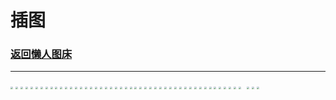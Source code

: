 # 插图

### [返回懒人图床](/article/Pictures/lazy_pics.md)

***

<img src="https://mmbiz.qpic.cn/mmbiz_jpg/Ia6gU9JNtkqMJOrVxEmyq9QRfloRuWRVIlMoHXYAYU9ler9RoiaMjBqt0yeeANqTM8rpjFNZS6rpfg1w7DD4QAg/640?wx_fmt=jpeg&from=appmsg&wxfrom=5&wx_lazy=1&wx_co=1" style="zoom:25%;" />
<img src="https://mmbiz.qpic.cn/mmbiz_jpg/Ia6gU9JNtkqMJOrVxEmyq9QRfloRuWRVtxQgrUleicwaYJic296w0vgX01cEOh68NTpibcjDZb4W5G4F4g41KjaNw/640?wx_fmt=jpeg&from=appmsg&wxfrom=5&wx_lazy=1&wx_co=1" style="zoom:25%;" />
<img src="https://mmbiz.qpic.cn/mmbiz_jpg/Ia6gU9JNtkqMJOrVxEmyq9QRfloRuWRV9f00dVticpmj6td8KAqPewRZHy0q0INnod0WuL9SiaMt6dJaJkzew9KA/640?wx_fmt=jpeg&from=appmsg&wxfrom=5&wx_lazy=1&wx_co=1" style="zoom:25%;" />
<img src="https://mmbiz.qpic.cn/mmbiz_jpg/Ia6gU9JNtkrmFrctqmTiaBZUnicDNdfGSApHdwGypDa24FhbNw5598ClOYGg6e7C0ibehhAbttXLwrUCxCG1EmazQ/640?wx_fmt=jpeg&from=appmsg&wxfrom=5&wx_lazy=1&wx_co=1" style="zoom:25%;" />
<img src="https://mmbiz.qpic.cn/mmbiz_jpg/Ia6gU9JNtkqMJOrVxEmyq9QRfloRuWRVIUObJlgYUQhNc7MC8z8jHrnp5tR0GVEYB4Kg5Gsvia3RZ9ukmMF7nrA/640?wx_fmt=jpeg&from=appmsg&wxfrom=5&wx_lazy=1&wx_co=1" style="zoom:25%;" />
<img src="https://mmbiz.qpic.cn/mmbiz_jpg/Ia6gU9JNtkopGCGxSBia6UTJoJZiaFKKmzA4KVFF0YiaypbXn4TSm9iatLNSchQRJ1niaPamibc85yxsj8EuZ2S5Lrxg/640?wx_fmt=jpeg&from=appmsg&wxfrom=5&wx_lazy=1&wx_co=1" style="zoom:25%;" />
<img src="https://mmbiz.qpic.cn/mmbiz_jpg/Ia6gU9JNtkopGCGxSBia6UTJoJZiaFKKmzBWicXYHH65NN3YdIRw6aRBgAEibGfKPibNNPKFGicxvshD1v51c1TBgnicg/640?wx_fmt=jpeg&from=appmsg&wxfrom=5&wx_lazy=1&wx_co=1" style="zoom:25%;" />
<img src="https://mmbiz.qpic.cn/mmbiz_jpg/Ia6gU9JNtkopGCGxSBia6UTJoJZiaFKKmzFPSkFsEYB58QRKrKE5PXlXOKyOV6whcybLjtic2c3vQmUqvicVqJjb1Q/640?wx_fmt=jpeg&from=appmsg&wxfrom=5&wx_lazy=1&wx_co=1" style="zoom:25%;" />
<img src="https://mmbiz.qpic.cn/mmbiz_jpg/Ia6gU9JNtkrGuEJtmK2nNCsaW0U3bKgQSMqSEqc155HibV9KQo7huKL6UYxAwdOzJ105U6PMx0FcWrkbhkWicynA/640?wx_fmt=jpeg&from=appmsg&wxfrom=5&wx_lazy=1&wx_co=1" style="zoom:25%;" />
<img src="https://mmbiz.qpic.cn/mmbiz_jpg/Ia6gU9JNtkrGuEJtmK2nNCsaW0U3bKgQwuag6w0OrmVon088nkNQpFuBaoazH9NFs0fwVMdj9G0JVHfPTTO4EA/640?wx_fmt=jpeg&from=appmsg&wxfrom=5&wx_lazy=1&wx_co=1" style="zoom:25%;" />
<img src="https://mmbiz.qpic.cn/sz_mmbiz_jpg/BXJXNRRKQNI4hEMnicUocpiaBhA4GlMt5OChQWulmkBfEfZ472oOu5axwZaIIpcBdnrcyuw0iawJuvEWV6DVDnmgg/640?wx_fmt=jpeg&from=appmsg&wxfrom=5&wx_lazy=1&wx_co=1" style="zoom:25%;" />
<img src="https://mmbiz.qpic.cn/sz_mmbiz_jpg/BXJXNRRKQNKDBwQhIfVn9gPwEibgQ07Hzlibhy7c4LuUDorXWqOHAePlsJon4Rloj59prM8EZbWYLgwNicEK8Fh2A/640?wx_fmt=jpeg&from=appmsg" style="zoom:25%;" />
<img src="https://mmbiz.qpic.cn/mmbiz_jpg/Ia6gU9JNtkqJeicNuFY7Ka8tlL8PV5nB1ibkzCm0MfN6Y7icaIHzqlVPLDwF0Fh0aj5ugFIwYj2ySq19fnsKNaQUw/640?wx_fmt=jpeg&wxfrom=5&wx_lazy=1&wx_co=1" style="zoom:25%;" />
<img src="https://mmbiz.qpic.cn/mmbiz_jpg/Ia6gU9JNtkqJeicNuFY7Ka8tlL8PV5nB1LmfwbCBFxa4tvuDgZHAxAN2tfUEG7x4UPcJQWzf2fk2RiaJebk9MXaQ/640?wx_fmt=jpeg&wxfrom=5&wx_lazy=1&wx_co=1" style="zoom:25%;" />
<img src="https://mmbiz.qpic.cn/mmbiz_jpg/Ia6gU9JNtkqJeicNuFY7Ka8tlL8PV5nB1s8LwTE44Or5bQy28yEgbHPJ8FlKbXJguZ8TDPau5d9Zk7nFI88OOXA/640?wx_fmt=jpeg&wxfrom=5&wx_lazy=1&wx_co=1" style="zoom:25%;" />
<img src="https://mmbiz.qpic.cn/mmbiz_jpg/Ia6gU9JNtkqJeicNuFY7Ka8tlL8PV5nB1rmKnZicAHn33NTsB2shHC6TOskGG0DekgD0iblwH22bCfibiahcdwsOZXg/640?wx_fmt=jpeg&wxfrom=5&wx_lazy=1&wx_co=1" style="zoom:25%;" />


<img src="https://mmbiz.qpic.cn/sz_mmbiz_png/Kobans8mUxeia7u69PGfw3wHf1vgJAMn0aiatQt6YtvePXo5oJjJkRiaictqPwZlOQhdoiaWofeNX5ZOWg28uhFLJlA/640?wx_fmt=png&from=appmsg&wxfrom=5&wx_lazy=1&wx_co=1" style="zoom:25%;" />
<img src="https://mmbiz.qpic.cn/mmbiz_jpg/jopKOlhibRBIocah695uyM58eDrW1cAsQC23DDqr68ibuWricXPHSAl44Rc00Pg8MfjoGP36jHfsVibeSkOPglibJrA/640?wx_fmt=jpeg&from=appmsg&wxfrom=5&wx_lazy=1&wx_co=1" style="zoom:25%;" />
<img src="https://mmbiz.qpic.cn/mmbiz_jpg/jopKOlhibRBIocah695uyM58eDrW1cAsQp3D8o5RTIILmxMI2a9RkboL3w3EibC7Xszkc5zib1ofqkWcSE5qt8xWQ/640?wx_fmt=jpeg&from=appmsg&wxfrom=5&wx_lazy=1&wx_co=1" style="zoom:25%;" />
<img src="https://mmbiz.qpic.cn/mmbiz_jpg/Ia6gU9JNtkpVWRzoX0H8u5WkK30Vp1PuhjyDh4VUd2dZPHMqKy88kWMEUpxyMAdqvFTeTwicFicIl9kGhCLjpH9A/640?wx_fmt=jpeg&from=appmsg&wxfrom=5&wx_lazy=1&wx_co=1" style="zoom:25%;" />
<img src="https://mmbiz.qpic.cn/mmbiz_jpg/Ia6gU9JNtkpVWRzoX0H8u5WkK30Vp1PuEsaSY9LIaYwtVP28iaPvkoduIibUM71ACQqe0Nj4Ql4aO6Yiax1xPaWQA/640?wx_fmt=jpeg&from=appmsg&wxfrom=5&wx_lazy=1&wx_co=1" style="zoom:25%;" />
<img src="https://mmbiz.qpic.cn/mmbiz_jpg/Ia6gU9JNtkpVWRzoX0H8u5WkK30Vp1PuIRKgRYTPY7w6cbjfaJB47kzDbGBDtWwQjwcZAwicviapicBcjddMcro8w/640?wx_fmt=jpeg&from=appmsg&wxfrom=5&wx_lazy=1&wx_co=1" style="zoom:25%;" />
<img src="https://mmbiz.qpic.cn/mmbiz_jpg/Ia6gU9JNtkpVWRzoX0H8u5WkK30Vp1PuzEgO6GkPaFtlOluemNN2LnAPXImpbZBibYeR2siaXtdVmzhYaBqR6B5Q/640?wx_fmt=jpeg&from=appmsg&wxfrom=5&wx_lazy=1&wx_co=1" style="zoom:25%;" />
<img src="https://mmbiz.qpic.cn/mmbiz_jpg/Ia6gU9JNtkpVWRzoX0H8u5WkK30Vp1PunCEIZeJ1FYehwnG53o6POflGkzhlOdKr7olAjejtseQjwicKIkKyU2w/640?wx_fmt=jpeg&from=appmsg&wxfrom=5&wx_lazy=1&wx_co=1" style="zoom:25%;" />
<img src="https://mmbiz.qpic.cn/mmbiz_jpg/Ia6gU9JNtkpVWRzoX0H8u5WkK30Vp1PuJmAm7deBH867xsZodmhgqr3UFicmJ5cOz5klMbQo5ngJicuFYCEic4S3g/640?wx_fmt=jpeg&from=appmsg&wxfrom=5&wx_lazy=1&wx_co=1" style="zoom:25%;" />
<img src="https://mmbiz.qpic.cn/mmbiz_jpg/Ia6gU9JNtkqfOVPddG1okxibvPo3MORbvGpZudOoazLp46FeSUs0K6bqGH4CbEpg6vXq0v14MjvjbW0Wr89LUHA/640?wx_fmt=jpeg&from=appmsg&wxfrom=5&wx_lazy=1&wx_co=1" style="zoom:25%;" />
<img src="https://mmbiz.qpic.cn/mmbiz_jpg/Ia6gU9JNtkqfOVPddG1okxibvPo3MORbvzwc0z5JtuVAVSBd8hXV7qyLnsQAyw50zlnI4MaBibmA8smTuzCJLgibQ/640?wx_fmt=jpeg&from=appmsg&wxfrom=5&wx_lazy=1&wx_co=1" style="zoom:25%;" />
<img src="https://mmbiz.qpic.cn/mmbiz_jpg/Ia6gU9JNtkqfOVPddG1okxibvPo3MORbvoHEw1MOphQFgdpudolaA4CbojMhgqnnmLJibNbkPeWQicXzGsJz1hl2A/640?wx_fmt=jpeg&from=appmsg&wxfrom=5&wx_lazy=1&wx_co=1" style="zoom:25%;" />
<img src="https://mmbiz.qpic.cn/mmbiz_jpg/Ia6gU9JNtkqfOVPddG1okxibvPo3MORbviaFY3Lib5TgRJxJM7r9WBx5wwrZxaNXdic00z6FJJyhfGjO2xt2AR4oSA/640?wx_fmt=jpeg&from=appmsg&wxfrom=5&wx_lazy=1&wx_co=1" style="zoom:25%;" />
<img src="https://mmbiz.qpic.cn/mmbiz_jpg/Ia6gU9JNtkqfOVPddG1okxibvPo3MORbv8o0ibB4epDgEvib7peXnuyIeantq3gZpz99HAboziaibQrkiagZ58yialibOw/640?wx_fmt=jpeg&from=appmsg&wxfrom=5&wx_lazy=1&wx_co=1" style="zoom:25%;" />
<img src="https://mmbiz.qpic.cn/sz_mmbiz_jpg/BXJXNRRKQNLkh17oict0hf21eRAeLouZdpT6SOYV11JyMcQibia8qaG0fBElUiaSA66swCibhzMbkuDmCQCAWzVCGew/640?wx_fmt=jpeg&amp;from=appmsg" style="zoom:25%;" />
<img src="https://mmbiz.qpic.cn/sz_mmbiz_jpg/BXJXNRRKQNLkh17oict0hf21eRAeLouZdpT6SOYV11JyMcQibia8qaG0fBElUiaSA66swCibhzMbkuDmCQCAWzVCGew/640?wx_fmt=jpeg&amp;from=appmsg" style="zoom:25%;" />
<img src="https://mmbiz.qpic.cn/sz_mmbiz_jpg/BXJXNRRKQNLkh17oict0hf21eRAeLouZdBRSwRwQTaKfzVmPS8VEcZLMZmQg0iclK09I6hP3V0VSH0OibibXPfsyXg/640?wx_fmt=jpeg&amp;from=appmsg" style="zoom:25%;" />
<img src="https://mmbiz.qpic.cn/sz_mmbiz_jpg/BXJXNRRKQNLkh17oict0hf21eRAeLouZdpQJ5fDbuANVozZEFAdVu00ko1vuiarM6xicxgicTqH3ES784ktzRlCX3A/640?wx_fmt=jpeg&amp;from=appmsg" style="zoom:25%;" />
<img src="https://mmbiz.qpic.cn/sz_mmbiz_jpg/BXJXNRRKQNLkh17oict0hf21eRAeLouZdRl5DgOM06KYibibwnzQibOD0zYC3VjqWteubNqRM79w4vONOxEbcQyl3g/640?wx_fmt=jpeg&amp;from=appmsg" style="zoom:25%;" />
<img src="https://mmbiz.qpic.cn/sz_mmbiz_jpg/BXJXNRRKQNLkh17oict0hf21eRAeLouZd1GaYGakQ1DnibtPGA111uTqBJIsZOenib8giaDRCKU2mvRdnrJSjNLia5A/640?wx_fmt=jpeg&amp;from=appmsg" style="zoom:25%;" />
<img src="https://mmbiz.qpic.cn/mmbiz_jpg/Ia6gU9JNtkrYLicduSRoLrK4RCbtNnmEIK80Ime9kCPvicbGtqiaOSb5h9ibpdVpWWt9bda4vXBG9icAqFB0BergVyg/640?wx_fmt=jpeg&from=appmsg&wxfrom=5&wx_lazy=1&wx_co=1" style="zoom:25%;" />
<img src="https://mmbiz.qpic.cn/mmbiz_jpg/Ia6gU9JNtkrYLicduSRoLrK4RCbtNnmEIHS5uRMpTjsbMw1LPQpSEqhpZ6w1TiaTyqXvW3STZX1TzwklDib0mtEmA/640?wx_fmt=jpeg&from=appmsg&wxfrom=5&wx_lazy=1&wx_co=1" style="zoom:25%;" />
<img src="https://mmbiz.qpic.cn/sz_mmbiz_png/BXJXNRRKQNLAzRj5HibHH2RtKDrLcgqxzAR4nLaqu8pIyQHwEw3sGwynibfHvtOIMb1nCfKX60Hkria0UibjsJGVpg/640?wx_fmt=png&from=appmsg&wxfrom=5&wx_lazy=1&wx_co=1" style="zoom:25%;" />
<img src="https://mmbiz.qpic.cn/sz_mmbiz_png/BXJXNRRKQNLTsAXatTicz1h5LBR62Lj4oWaRO4AKm6SdibfQdAyVB6rn5EvXZqGIFGAPcq7tQ3txhFR5w92rYsOA/640?wx_fmt=png&from=appmsg&wxfrom=5&wx_lazy=1&wx_co=1" style="zoom:25%;" />
<img src="https://mmbiz.qpic.cn/mmbiz_jpg/Ia6gU9JNtkolHdiawYib2oEtSZiaiaiaxmwB2sibIDA4grWvwfuLc1ias11Z6Q0ULLfmuibSMalVam1g2ZaZfsxYlnZQiaA/640?wx_fmt=jpeg&from=appmsg&wxfrom=5&wx_lazy=1&wx_co=1" style="zoom:25%;" />
<img src="https://mmbiz.qpic.cn/mmbiz_jpg/Ia6gU9JNtkooFyDk1kCNjPtCeV9ZpiaJKicMd39zchXb2QOLpZ0xFvLm2P2JaDSevJV9y6dIwcusIkncgZZ0Nhgw/640?wx_fmt=jpeg&from=appmsg&tp=webp&wxfrom=5&wx_lazy=1&wx_co=1" style="zoom:25%;" />
<img src="https://mmbiz.qpic.cn/mmbiz_jpg/Ia6gU9JNtkoepe60aUia0piaFoGE8GlsjdTd4FklJE1VicemO67goN5Ezr7f5ul6Bbp9ITh8w1TKoQ6SqX8McUS1Q/640?wx_fmt=jpeg&from=appmsg&tp=webp&wxfrom=5&wx_lazy=1&wx_co=1" style="zoom:25%;" />
<img src="https://mmbiz.qpic.cn/mmbiz_jpg/Ia6gU9JNtkpHwu1ZxSk8R3mZWwWccK4aYQdptIBG1BPeIwEJGcUlM81u62uIHaIBD3yTVNF12NdXicadOueVJ3g/640?wx_fmt=jpeg&from=appmsg&tp=webp&wxfrom=5&wx_lazy=1&wx_co=1" style="zoom:25%;" />
<img src="https://mmbiz.qpic.cn/mmbiz_jpg/Ia6gU9JNtkpHwu1ZxSk8R3mZWwWccK4apvtEasibEcURicNib5fOxbu4HibbcX844K3DGQibYic7ndP0kQqqg4A3sdVQ/640?wx_fmt=jpeg&from=appmsg&tp=webp&wxfrom=5&wx_lazy=1&wx_co=1" style="zoom:25%;" />
<img src="https://mmbiz.qpic.cn/mmbiz_jpg/Ia6gU9JNtkpHwu1ZxSk8R3mZWwWccK4anf5l9b3UagYa0xxiamSumU4tDXEAXP1Ync9tjQCBhzhKwgItovGicysw/640?wx_fmt=jpeg&from=appmsg&tp=webp&wxfrom=5&wx_lazy=1&wx_co=1" style="zoom:25%;" />
<img src="https://mmbiz.qpic.cn/mmbiz_jpg/Ia6gU9JNtkrQILpGmMJib8NI4ianNXxVHYPTkicCk6Ot1rTgO3ibqwptjbF07HvcCxjFwkotPCibMvG7IB9BKbQNKaw/640?wx_fmt=jpeg&from=appmsg&tp=webp&wxfrom=5&wx_lazy=1&wx_co=1" style="zoom:25%;" />
<img src="data:image/svg+xml,%3C%3Fxml version='1.0' encoding='UTF-8'%3F%3E%3Csvg width='1px' height='1px' viewBox='0 0 1 1' version='1.1' xmlns='http://www.w3.org/2000/svg' xmlns:xlink='http://www.w3.org/1999/xlink'%3E%3Ctitle%3E%3C/title%3E%3Cg stroke='none' stroke-width='1' fill='none' fill-rule='evenodd' fill-opacity='0'%3E%3Cg transform='translate(-249.000000, -126.000000)' fill='%23FFFFFF'%3E%3Crect x='249' y='126' width='1' height='1'%3E%3C/rect%3E%3C/g%3E%3C/g%3E%3C/svg%3E" style="zoom:25%;" />
<img src="https://mmbiz.qpic.cn/mmbiz_jpg/Ia6gU9JNtkqOYOnYzsyH5YyG1DuDd8rrvygDwY0ibt6IuZEwowCG8GUKc2eIMOaXIc2DPv4EEXky6YKaDUZZAgA/640?wx_fmt=jpeg&from=appmsg&tp=webp&wxfrom=5&wx_lazy=1&wx_co=1" style="zoom:25%;" />
<img src="https://mmbiz.qpic.cn/mmbiz_jpg/Ia6gU9JNtkoBbBEGJbibibdJ55XVurf9kkwmRfLp1rr3V4dsE37cLJwGibRUj1y6PjukiadOTza21BwbfnAc1D0eJg/640?wx_fmt=jpeg&from=appmsg&tp=webp&wxfrom=5&wx_lazy=1&wx_co=1" style="zoom:25%;" />
<img src="https://mmbiz.qpic.cn/mmbiz_jpg/Ia6gU9JNtkqxKI5ia4ibiaYJ8GuoBIia8wUZzwa22QXo9ATk7PUCZwgjYbUiaa3J4oH439TjjAJP9vCpM3u33Bk2xnQ/640?wx_fmt=jpeg&from=appmsg&tp=webp&wxfrom=5&wx_lazy=1&wx_co=1" style="zoom:25%;" />
